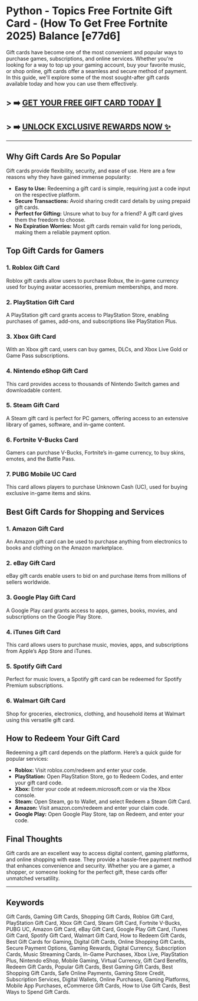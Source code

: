# Python - Topics Free Fortnite Gift Card - (How To Get Free Fortnite 2025) Balance [e77d6]

Gift cards have become one of the most convenient and popular ways to purchase games, subscriptions, and online services. Whether you're looking for a way to top up your gaming account, buy your favorite music, or shop online, gift cards offer a seamless and secure method of payment. In this guide, we'll explore some of the most sought-after gift cards available today and how you can use them effectively.

## > ➡️ [GET YOUR FREE GIFT CARD TODAY 🎁](https://www.apkhub.site/)  
## > ➡️ [UNLOCK EXCLUSIVE REWARDS NOW ✨](https://www.apkhub.site/)  

------------
## Why Gift Cards Are So Popular

Gift cards provide flexibility, security, and ease of use. Here are a few reasons why they have gained immense popularity:
- **Easy to Use:** Redeeming a gift card is simple, requiring just a code input on the respective platform.
- **Secure Transactions:** Avoid sharing credit card details by using prepaid gift cards.
- **Perfect for Gifting:** Unsure what to buy for a friend? A gift card gives them the freedom to choose.
- **No Expiration Worries:** Most gift cards remain valid for long periods, making them a reliable payment option.

## Top Gift Cards for Gamers

### 1. **Roblox Gift Card**
Roblox gift cards allow users to purchase Robux, the in-game currency used for buying avatar accessories, premium memberships, and more.

### 2. **PlayStation Gift Card**
A PlayStation gift card grants access to PlayStation Store, enabling purchases of games, add-ons, and subscriptions like PlayStation Plus.

### 3. **Xbox Gift Card**
With an Xbox gift card, users can buy games, DLCs, and Xbox Live Gold or Game Pass subscriptions.

### 4. **Nintendo eShop Gift Card**
This card provides access to thousands of Nintendo Switch games and downloadable content.

### 5. **Steam Gift Card**
A Steam gift card is perfect for PC gamers, offering access to an extensive library of games, software, and in-game content.

### 6. **Fortnite V-Bucks Card**
Gamers can purchase V-Bucks, Fortnite’s in-game currency, to buy skins, emotes, and the Battle Pass.

### 7. **PUBG Mobile UC Card**
This card allows players to purchase Unknown Cash (UC), used for buying exclusive in-game items and skins.

## Best Gift Cards for Shopping and Services

### 1. **Amazon Gift Card**
An Amazon gift card can be used to purchase anything from electronics to books and clothing on the Amazon marketplace.

### 2. **eBay Gift Card**
eBay gift cards enable users to bid on and purchase items from millions of sellers worldwide.

### 3. **Google Play Gift Card**
A Google Play card grants access to apps, games, books, movies, and subscriptions on the Google Play Store.

### 4. **iTunes Gift Card**
This card allows users to purchase music, movies, apps, and subscriptions from Apple’s App Store and iTunes.

### 5. **Spotify Gift Card**
Perfect for music lovers, a Spotify gift card can be redeemed for Spotify Premium subscriptions.

### 6. **Walmart Gift Card**
Shop for groceries, electronics, clothing, and household items at Walmart using this versatile gift card.

## How to Redeem Your Gift Card

Redeeming a gift card depends on the platform. Here’s a quick guide for popular services:

- **Roblox:** Visit roblox.com/redeem and enter your code.
- **PlayStation:** Open PlayStation Store, go to Redeem Codes, and enter your gift card code.
- **Xbox:** Enter your code at redeem.microsoft.com or via the Xbox console.
- **Steam:** Open Steam, go to Wallet, and select Redeem a Steam Gift Card.
- **Amazon:** Visit amazon.com/redeem and enter your claim code.
- **Google Play:** Open Google Play Store, tap on Redeem, and enter your code.

## Final Thoughts

Gift cards are an excellent way to access digital content, gaming platforms, and online shopping with ease. They provide a hassle-free payment method that enhances convenience and security. Whether you are a gamer, a shopper, or someone looking for the perfect gift, these cards offer unmatched versatility.

---

## Keywords
Gift Cards, Gaming Gift Cards, Shopping Gift Cards, Roblox Gift Card, PlayStation Gift Card, Xbox Gift Card, Steam Gift Card, Fortnite V-Bucks, PUBG UC, Amazon Gift Card, eBay Gift Card, Google Play Gift Card, iTunes Gift Card, Spotify Gift Card, Walmart Gift Card, How to Redeem Gift Cards, Best Gift Cards for Gaming, Digital Gift Cards, Online Shopping Gift Cards, Secure Payment Options, Gaming Rewards, Digital Currency, Subscription Cards, Music Streaming Cards, In-Game Purchases, Xbox Live, PlayStation Plus, Nintendo eShop, Mobile Gaming, Virtual Currency, Gift Card Benefits, Redeem Gift Cards, Popular Gift Cards, Best Gaming Gift Cards, Best Shopping Gift Cards, Safe Online Payments, Gaming Store Credit, Subscription Services, Digital Wallets, Online Purchases, Gaming Platforms, Mobile App Purchases, eCommerce Gift Cards, How to Use Gift Cards, Best Ways to Spend Gift Cards.


